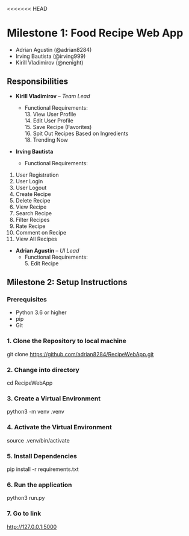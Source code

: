 <<<<<<< HEAD
# Milestone 1: Food Recipe Web App
- Adrian Agustin (@adrian8284)
- Irving Bautista (@irving999)
- Kirill Vladimirov (@nenight)

## Responsibilities

- **Kirill Vladimirov** – *Team Lead*
  - Functional Requirements:  
    13. View User Profile  
    14. Edit User Profile  
    15. Save Recipe (Favorites)  
    16. Spit Out Recipes Based on Ingredients  
    18. Trending Now

- **Irving Bautista**
  - Functional Requirements:
1. User Registration
2. User Login
3. User Logout
4. Create Recipe
6. Delete Recipe
7. View Recipe
8. Search Recipe
9. Filter Recipes
10. Rate Recipe
11. Comment on Recipe
12. View All Recipes

- **Adrian Agustin** – *UI Lead*
  - Functional Requirements:  
    5. Edit Recipe  

## Milestone 2: Setup Instructions

### Prerequisites
- Python 3.6 or higher
- pip 
- Git 

### 1. Clone the Repository to local machine
git clone https://github.com/adrian8284/RecipeWebApp.git

### 2. Change into directory
cd RecipeWebApp 

### 3. Create a Virtual Environment
python3 -m venv .venv

### 4. Activate the Virtual Environment
source .venv/bin/activate

### 5. Install Dependencies
pip install -r requirements.txt

### 6. Run the application 
python3 run.py

### 7. Go to link
http://127.0.0.1:5000
